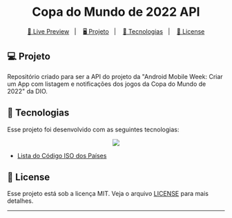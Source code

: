 <h1 align="center">
  Copa do Mundo de 2022 API
</h1>

<p align="center">
  <a href="https://brunodorea.github.io/dio-copa-2022-api/api.json">🔗 Live Preview</a>&nbsp;&nbsp;&nbsp;|&nbsp;&nbsp;&nbsp;
  <a href="#-projeto">🖥️ Projeto</a>&nbsp;&nbsp;&nbsp;|&nbsp;&nbsp;&nbsp;
  <a href="#-tecnologias">🚀 Tecnologias</a>&nbsp;&nbsp;&nbsp;|&nbsp;&nbsp;&nbsp;
  <a href="#-license">📝 License</a>
</p>

## 💻 Projeto

Repositório criado para ser a API do projeto da "Android Mobile Week: Criar um App com listagem e notificações dos jogos da Copa do Mundo de 2022" da DIO.

## 🚀 Tecnologias

Esse projeto foi desenvolvido com as seguintes tecnologias:

<p align="center">
    <a href="https://brunodorea.github.io/dio-copa-2022-api/api.json"><img src="https://img.shields.io/badge/strapi-%232E7EEA.svg?style=for-the-badge&logo=strapi&logoColor=white"></a>
</p>

- [Lista do Código ISO dos Países](https://www.sport-histoire.fr/pt/Geografia/Codigos_ISO_Paises.php)
## 📝 License

Esse projeto está sob a licença MIT. Veja o arquivo [LICENSE](LICENSE) para mais detalhes.

---
